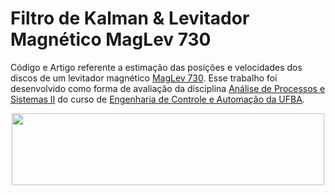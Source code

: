 # Filtro de Kalman & Levitador Magnético MagLev 730
Código e Artigo referente a estimação das posições e velocidades dos discos de um levitador magnético [MagLev 730](http://www.ecpsystems.com/controls_maglevit.htm). Esse trabalho foi desenvolvido como forma de avaliação da disciplina [Análise de Processos e Sistemas II](http://www.cceca.eng.ufba.br/cceca/programa%20de%20disciplinas/ENGF95%20-%20An%E1lise%20de%20Processos%20e%20Sistemas%20II.pdf) do curso de [Engenharia de Controle e Automação da UFBA](http://www.cceca.eng.ufba.br/cceca/).

<p align="center">
  <img width="500" height="115" src="http://www.cceca.eng.ufba.br/cceca/wp-content/uploads/2016/09/Cceca-1.png">
</p>

